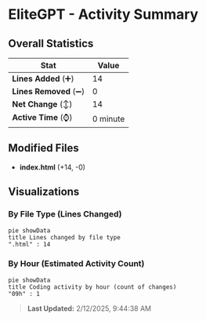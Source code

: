 # EliteGPT - Activity Summary 

## Overall Statistics

| Stat                   | Value                                                             |
| ---------------------- | ----------------------------------------------------------------- |
| **Lines Added** (➕)   | 14                                          |
| **Lines Removed** (➖) | 0                                        |
| **Net Change** (↕)    | 14                |
| **Active Time** (⌚)   | 0 minute |


## Modified Files
- **index.html** (+14, -0)

## Visualizations

### By File Type (Lines Changed)

```mermaid
pie showData
title Lines changed by file type
".html" : 14
```

### By Hour (Estimated Activity Count)

```mermaid
pie showData
title Coding activity by hour (count of changes)
"09h" : 1
```


> **Last Updated:** 2/12/2025, 9:44:38 AM